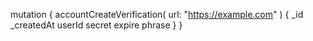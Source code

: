 mutation {
    accountCreateVerification(
        url: "https://example.com"
    ) {
        _id
        _createdAt
        userId
        secret
        expire
        phrase
    }
}
